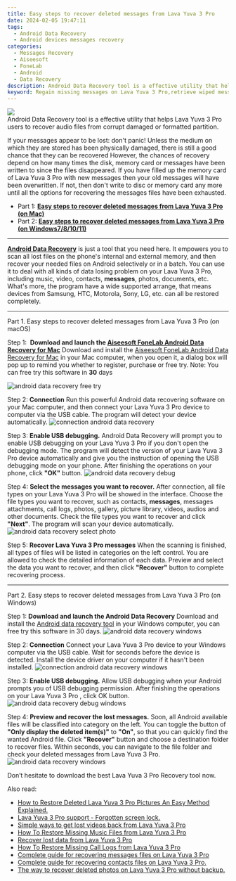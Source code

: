 ```yaml
---
title: Easy steps to recover deleted messages from Lava Yuva 3 Pro
date: 2024-02-05 19:47:11
tags: 
  - Android Data Recovery
  - Android devices messages recovery
categories: 
  - Messages Recovery
  - Aiseesoft
  - FoneLab
  - Android
  - Data Recovery
description: Android Data Recovery tool is a effective utility that helps Lava Yuva 3 Pro users to recover audio files from corrupt damaged or formatted partition.
keyword: Regain missing messages on Lava Yuva 3 Pro,retrieve wiped messages Lava Yuva 3 Pro,undelete messages from Lava Yuva 3 Pro,retrieve wiped text messages Lava Yuva 3 Pro,save lost text messages on Lava Yuva 3 Pro,recover lost messages from Lava Yuva 3 Pro,Lava Yuva 3 Pro issues with messages deleted,Lava Yuva 3 Pro delete messages recover,how do i recover messages on Lava Yuva 3 Pro,how to recover deleted messages in Lava Yuva 3 Pro,how to get back deleted messages Lava Yuva 3 Pro phone,Lava Yuva 3 Pro messages recovery
---
```


<img src="https://img0mobiles.techidaily.com/images/best-assets/devices/lava/lava-yuva-3-pro/3.jpg" class="atpl-imgstyle"  />

<div class="atpl-content atpl-for-fonelab-android recover-messages">

<div class="atpl-post-description-part-1">
Android Data Recovery tool is a effective utility that helps Lava Yuva 3 Pro users to recover audio files from corrupt damaged or formatted partition.
</div>




<div class="atpl-post-description-part-2">
<div class="tpl-content-sub-paragraph-normal">
  <p>
    If your messages appear to be lost: don't panic! Unless the medium on which they are stored has been physically damaged, there is still a good chance that they can be recovered However, the chances of recovery depend on how many times the disk, memory card or messages have been written to since the files disappeared. If you have filled up the memory card of Lava Yuva 3 Pro with new messages then your old messages will have been overwritten. If not, then don't write to disc or memory card any more until all the options for recovering the messages files have been exhausted.
  </p>
</div>
</div>

<ul>
  <li>Part 1: <strong><a href="#p1">Easy steps to recover deleted messages from Lava Yuva 3 Pro (on Mac)</a></strong></li>
  <li>Part 2: <strong><a href="#p2">Easy steps to recover deleted messages from Lava Yuva 3 Pro (on Windows7/8/10/11)</a></strong></li>
</ul>

<hr>
<div class="atpl-post-description-part-3">
<div class="tpl-content-sub-paragraph-normal">
  <p>
    <a href="https://tools.techidaily.com/aiseesoft-android-data-recovery/" target="_blank" rel="noopener"><strong>Android Data Recovery</strong></a> is just a tool that you need here. It empowers you to scan all lost files on the phone's internal and external memory, and then recover your needed files on Android selectively or in a batch. You can use it to deal with all kinds of data losing problem on your Lava Yuva 3 Pro, including music, video, contacts, <b>messages</b>, photos, documents, etc. What's more, the program have a wide supported arrange, that means devices from Samsung, HTC, Motorola, Sony, LG, etc. can all be restored completely.
  </p>
</div>
</div>


<!-- Part 1 -->
<a id="p1" name="p1" ></a><hr>

<div>
  <span class="atpl-step-part-style">Part 1. Easy steps to recover deleted messages from Lava Yuva 3 Pro (on macOS)</span>
</div>  

<span class="atpl-stepstyle-a"><span>Step 1: </span></span> <strong>Download and launch the <a href="https://tools.techidaily.com/aiseesoft-android-data-recovery-for-mac/" target="_blank" rel="noopener">Aiseesoft FoneLab Android Data Recovery for Mac</a></strong>
Download and install the <a href="https://tools.techidaily.com/aiseesoft-android-data-recovery-for-mac/" target="_blank" rel="noopener">Aiseesoft FoneLab Android Data Recovery for Mac</a> in your Mac computer, when you open it, a dialog box will pop up to remind you whether to register, purchase or free try.
Note: You can free try this software in <strong>30</strong> days

<img src="https://tools.techidaily.com/images/apps/aiseesoft/android-data-recovery/mac-free-try.png" class="atpl-imgstyle" alt="android data recovery free try" />

<span class="atpl-stepstyle-a"><span>Step 2: </span></span> <strong>Connection</strong>
Run this powerful Android data recovering software on your Mac computer, and then connect your Lava Yuva 3 Pro device to computer via the USB cable. The program will detect your device automatically.
<img src="https://tools.techidaily.com/images/apps/aiseesoft/android-data-recovery/mac-connection-interface.jpg" class="atpl-imgstyle" alt="connection android data recovery" />

<span class="atpl-stepstyle-a"><span>Step 3: </span></span> <strong>Enable USB debugging.</strong>
Android Data Recovery will prompt you to enable USB debugging on your Lava Yuva 3 Pro  if you don't open the debugging mode. The program will detect the version of your Lava Yuva 3 Pro device automatically and give you the instruction of opening the USB debugging mode on your phone. After finishing the operations on your phone, click <strong>"OK"</strong> button.
<img src="https://tools.techidaily.com/images/apps/aiseesoft/android-data-recovery/mac-android-usb-debug.jpg"  class="atpl-imgstyle" alt="android data recovery debug" />

<span class="atpl-stepstyle-a"><span>Step 4: </span></span> <strong>Select the messages you want to recover.</strong>
After connection, all file types on your Lava Yuva 3 Pro will be showed in the interface. Choose the file types you want to recover, such as contacts, <strong>messages</strong>, messages attachments, call logs, photos, gallery, picture library, videos, audios and other documents. Check the file types you want to recover and click  <b>"Next"</b>. The program will scan your device automatically.
<img src="https://tools.techidaily.com/images/apps/aiseesoft/android-data-recovery/mac-choose-type-messages.jpg" class="atpl-imgstyle" alt="android data recovery select photo" />

<span class="atpl-stepstyle-a"><span>Step 5: </span></span> <strong>Recover Lava Yuva 3 Pro messages</strong>
When the scanning is finished, all types of files will be listed in categories on the left control. You are allowed to check the detailed information of each data. Preview and select the data you want to recover, and then click <b>"Recover"</b> button to complete recovering process.

<a id="p2" name="p2"></a><hr>

<div class="atpl-step-part-style">Part 2. Easy steps to recover deleted messages from Lava Yuva 3 Pro (on Windows)</div>

<span class="atpl-stepstyle-a"><span>Step 1: </span></span> <strong>Download and launch the Android Data Recovery</strong>
Download and install the <a href="https://tools.techidaily.com/aiseesoft-android-data-recovery-for-win/" target="_blank" rel="noopener">Android data recovery tool</a> in your Windows computer, you can free try this software in 30 days.
<img src="https://tools.techidaily.com/images/apps/aiseesoft/android-data-recovery/win-start-interface.png"  class="atpl-imgstyle" alt="android data recovery windows" />

<span class="atpl-stepstyle-a"><span>Step 2: </span></span> <strong>Connection</strong>
Connect your Lava Yuva 3 Pro device to your Windows computer via the USB cable. Wait for seconds before the device is detected. Install the device driver on your computer if it hasn't been installed.
<img src="https://tools.techidaily.com/images/apps/aiseesoft/android-data-recovery/win-connection-interface.png" class="atpl-imgstyle" alt="connection android data recovery windows" />

<span class="atpl-stepstyle-a"><span>Step 3: </span></span> <strong>Enable USB debugging.</strong>
Allow USB debugging when your Android prompts you of USB debugging permission. After finishing the operations on your Lava Yuva 3 Pro , click OK button.
<img src="https://tools.techidaily.com/images/apps/aiseesoft/android-data-recovery/win-android-usb-debug.png" class="atpl-imgstyle" alt="android data recovery debug windows" />

<span class="atpl-stepstyle-a"><span>Step 4: </span></span> <strong>Preview and recover the lost messages.</strong>
Soon, all Android available files will be classified into category on the left. You can toggle the button of <b>"Only display the deleted item(s)"</b> to <b>"On"</b>, so that you can quickly find the wanted Android file. Click <b>"Recover"</b> button and choose a destination folder to recover files. Within seconds, you can navigate to the file folder and check your deleted messages from Lava Yuva 3 Pro.
<img src="https://tools.techidaily.com/images/apps/aiseesoft/android-data-recovery/win-recover-messages.jpg" class="atpl-imgstyle" alt="android data recovery windows" />

<div class="atpl-post-description-part-4">
<div class="tpl-content-sub-paragraph-normal">
    <p>
        Don’t hesitate to download the best Lava Yuva 3 Pro Recovery tool now.
    </p>
</div>
</div>

<ins class="adsbygoogle"
     style="display:block"
     data-ad-client="ca-pub-7571918770474297"
     data-ad-slot="8358498916"
     data-ad-format="auto"
     data-full-width-responsive="true"></ins>

<span class="atpl-alsoreadstyle">Also read:</span>
<div><ul>
<li><a href="/how-to-restore-deleted-lava-yuva-3-pro-pictures-an-easy-method-explained-by-fonelab-android-recover-pictures/" target="_blank" rel="noopener"><u>How to Restore Deleted Lava Yuva 3 Pro Pictures  An Easy Method Explained.</u></a></li>
<li><a href="/lava-yuva-3-pro-support-forgotten-screen-lock-by-drfone-android-unlock-android-unlock/" target="_blank" rel="noopener"><u>Lava Yuva 3 Pro support - Forgotten screen lock.</u></a></li>
<li><a href="/simple-ways-to-get-lost-videos-back-from-lava-yuva-3-pro-by-fonelab-android-recover-video/" target="_blank" rel="noopener"><u>Simple ways to get lost videos back from Lava Yuva 3 Pro</u></a></li>
<li><a href="/how-to-restore-missing-music-files-from-lava-yuva-3-pro-by-fonelab-android-recover-music/" target="_blank" rel="noopener"><u>How To  Restore Missing Music Files from Lava Yuva 3 Pro</u></a></li>
<li><a href="/recover-lost-data-from-lava-yuva-3-pro-by-fonelab-android-recover-data/" target="_blank" rel="noopener"><u>Recover lost data from Lava Yuva 3 Pro</u></a></li>
<li><a href="/how-to-restore-missing-call-logs-from-lava-yuva-3-pro-by-fonelab-android-recover-call-logs/" target="_blank" rel="noopener"><u>How To  Restore Missing Call Logs from Lava Yuva 3 Pro</u></a></li>
<li><a href="/complete-guide-for-recovering-messages-files-on-lava-yuva-3-pro-by-fonelab-android-recover-messages/" target="_blank" rel="noopener"><u>Complete guide for recovering messages files on Lava Yuva 3 Pro</u></a></li>
<li><a href="/complete-guide-for-recovering-contacts-files-on-lava-yuva-3-pro-by-fonelab-android-recover-contacts/" target="_blank" rel="noopener"><u>Complete guide for recovering contacts files on Lava Yuva 3 Pro.</u></a></li>
<li><a href="/the-way-to-recover-deleted-photos-on-lava-yuva-3-pro-without-backup-by-fonelab-android-recover-photos/" target="_blank" rel="noopener"><u>The way to recover deleted photos on Lava Yuva 3 Pro without backup.</u></a></li>
</ul></div>

</div>
